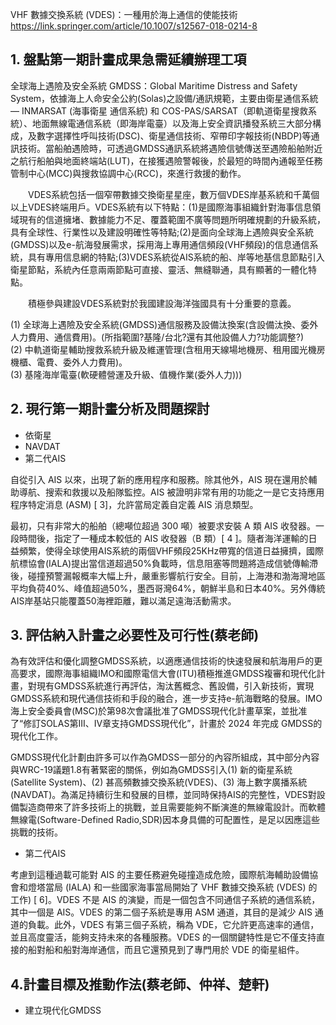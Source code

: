 VHF 數據交換系統 (VDES)：一種用於海上通信的使能技術 <https://link.springer.com/article/10.1007/s12567-018-0214-8>

## 1. 盤點第一期計畫成果急需延續辦理工項  

全球海上遇險及安全系統 GMDSS：Global Maritime Distress and Safety System，依據海上人命安全公約(Solas)之設備/通訊規範，主要由衛星通信系統— INMARSAT (海事衛星 通信系統) 和 COS-PAS/SARSAT（即軌道衛星搜救系統）、地面無線電通信系統（即海岸電臺）以及海上安全資訊播發系統三大部分構成，及數字選擇性呼叫技術(DSC)、衛星通信技術、窄帶印字報技術(NBDP)等通訊技術。當船舶遇險時，可透過GMDSS通訊系統將遇險信號傳送至遇險船舶附近之航行船舶與地面終端站(LUT)，在接獲遇險警報後，於最短的時間內通報至任務管制中心(MCC)與搜救協調中心(RCC)，來進行救援的動作。  

　　VDES系統包括一個窄帶數據交換衛星星座，數万個VDES岸基系統和千萬個以上VDES終端用戶。VDES系統有以下特點：(1)是國際海事組織針對海事信息領域現有的信道擁堵、數據能力不足、覆蓋範圍不廣等問題所明確規劃的升級系統，具有全球性、行業性以及建設明確性等特點;(2)是面向全球海上遇險與安全系統(GMDSS)以及e-航海發展需求，採用海上專用通信頻段(VHF頻段)的信息通信系統，具有專用信息網的特點;(3)VDES系統從AIS系統的船、岸等地基信息節點引入衛星節點，系統內任意兩兩節點可直接、靈活、無縫聯通，具有顯著的一體化特點。

　　積極參與建設VDES系統對於我國建設海洋強國具有十分重要的意義。

(1)	全球海上遇險及安全系統(GMDSS)通信服務及設備汰換案(含設備汰換、委外人力費用、通信費用)。(所指範圍?基隆/台北?還有其他設備人力?功能調整?)  
(2)	中軌道衛星輔助搜救系統升級及維運管理(含租用天線場地機房、租用國光機房機櫃、電費、委外人力費用)。  
(3) 基隆海岸電臺(軟硬體營運及升級、值機作業(委外人力)))

## 2. 現行第一期計畫分析及問題探討  

- 依衛星
- NAVDAT
- 第二代AIS  

自從引入 AIS 以來，出現了新的應用程序和服務。除其他外，AIS 現在還用於輔助導航、搜索和救援以及船隊監控。AIS 被證明非常有用的功能之一是它支持應用程序特定消息 (ASM) [ 3]，允許當局定義自定義 AIS 消息類型。

最初，只有非常大的船舶（總噸位超過 300 噸）被要求安裝 A 類 AIS 收發器。一段時間後，指定了一種成本較低的 AIS 收發器（B 類）[ 4 ]。隨者海洋運輸的日益頻繁，使得全球使用AIS系統的兩個VHF頻段25KHz帶寬的信道日益擁擠，國際航標協會(IALA)提出當信道超過50%負載時，信息阻塞等問題將造成信號傳輸滯後，碰撞預警漏報概率大幅上升，嚴重影響航行安全。目前，上海港和渤海灣地區平均負荷40%、峰值超過50%，墨西哥灣64%，朝鮮半島和日本40%。另外傳統AIS岸基站只能覆蓋50海裡距離，難以滿足遠海活動需求。

## 3. 評估納入計畫之必要性及可行性(蔡老師)

為有效評估和優化調整GMDSS系統，以適應通信技術的快速發展和航海用戶的更高要求，國際海事組織IMO和國際電信大會(ITU)積極推進GMDSS複審和現代化計畫，對現有GMDSS系統進行再評估，淘汰舊概念、舊設備，引入新技術，實現GMDSS系統和現代通信技術和手段的融合，進一步支持e-航海戰略的發展。IMO海上安全委員會(MSC)於第98次會議批准了GMDSS現代化計畫草案，並批准了“修訂SOLAS第III、IV章支持GMDSS現代化”，計畫於 2024 年完成 GMDSS的現代化工作。  

GMDSS現代化計劃由許多可以作為GMDSS一部分的內容所組成，其中部分內容與WRC-19議題1.8有著緊密的關係，例如為GMDSS引入(1) 新的衛星系統 (Satellite System)、(2) 甚高頻數據交換系統(VDES)、(3) 海上數字廣播系統(NAVDAT)。為滿足持續衍生和發展的目標，並同時保持AIS的完整性，VDES對設備製造商帶來了許多技術上的挑戰，並且需要能夠不斷演進的無線電設計。而軟體無線電(Software-Defined Radio,SDR)因本身具備的可配置性，是足以因應這些挑戰的技術。  


- 第二代AIS

考慮到這種過載可能對 AIS 的主要任務避免碰撞造成危險，國際航海輔助設備協會和燈塔當局 (IALA) 和一些國家海事當局開始了 VHF 數據交換系統 (VDES) 的工作) [ 6]。VDES 不是 AIS 的演變，而是一個包含不同通信子系統的通信系統，其中一個是 AIS。VDES 的第二個子系統是專用 ASM 通道，其目的是減少 AIS 通道的負載。此外，VDES 有第三個子系統，稱為 VDE，它允許更高速率的通信，並且高度靈活，能夠支持未來的各種服務。VDES 的一個關鍵特性是它不僅支持直接的船對船和船對海岸通信，而且它還預見到了專門用於 VDE 的衛星組件。





## 4.計畫目標及推動作法(蔡老師、仲祥、楚軒)

- 建立現代化GMDSS

